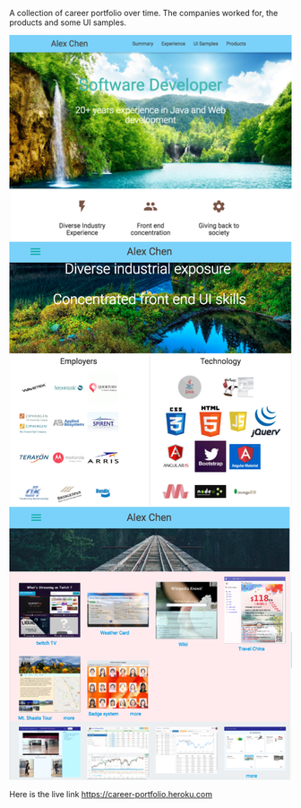 
A collection of career portfolio over time. The companies worked for, the products
and some UI samples.

  ![Screenshot](sample-1.png)
  ![Screenshot](sample-2.png)
  ![Screenshot](sample-3.png)

 Here is the live link https://career-portfolio.heroku.com